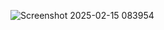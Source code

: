 ![Screenshot 2025-02-15 083954](https://github.com/user-attachments/assets/e32e4436-9d55-4a09-8b37-c749c4cdb332)
